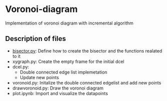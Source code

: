 # Voronoi-diagram
Implementation of voronoi diagram with incremental algorithm
## Description of files
* [bisector.py](/bisector.py): Define how to create the bisector and the functions realated to it
* xygraph.py: Create the empty frame for the initial dcel
* dcel.py: 
  * Double connected edge list implemetation
  * Update new points
* voronoid.py: Initalize the double connected edgelist and add new points
* drawvoronoid.py: Draw the voronoi diagram
* plot.ipynb: Import and visualize the datapoints
